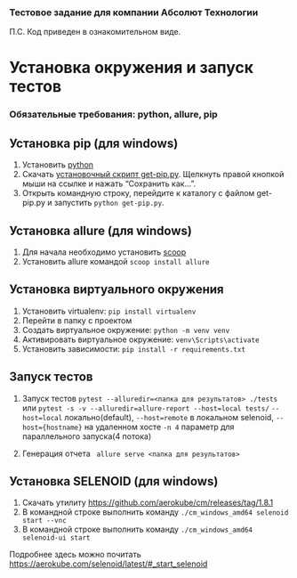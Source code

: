 ### Тестовое задание для компании Абсолют Технологии
П.С. Код приведен в ознакомительном виде.

# Установка окружения и запуск тестов

### Обязательные требования: python, allure, pip

## Установка pip (для windows)

1. Установить [python](https://www.python.org/)
2. Скачать [установочный скрипт get-pip.py](https://bootstrap.pypa.io/get-pip.py).
   Щелкнуть правой кнопкой мыши на ссылке и нажать “Сохранить как…”.
3. Открыть командную строку, перейдите к каталогу с файлом get-pip.py и
   запустить ``` python get-pip.py ```.

## Установка allure (для windows)

1. Для начала необходимо установить [scoop](https://scoop.sh/)
2. Установить allure командой ``` scoop install allure ```

## Установка виртуального окружения

1. Установить virtualenv: ``` pip install virtualenv ```
2. Перейти в папку с проектом
3. Создать виртуальное окружение: ``` python -m venv venv ``` 
4. Активировать виртуальное окружение: ``` venv\Scripts\activate ``` 
5. Установить зависимости: ``` pip install -r requirements.txt ```

## Запуск тестов

1. Запуск тестов ``` pytest --alluredir=<папка для результатов> ./tests ``` 
или ``` pytest -s -v --alluredir=allure-report --host=local tests/ ```
```--host=local``` локально(default), ```--host=remote``` в локальном selenoid,
```--host={hostname}``` на удаленном хосте
```-n 4``` параметр для параллельного запуска(4 потока)

2. Генерация отчета ``` allure serve <папка для результатов>```

## Установка SELENOID (для windows)

1. Скачать утилиту https://github.com/aerokube/cm/releases/tag/1.8.1
2. В командной строке выполнить команду ``` ./cm_windows_amd64 selenoid start --vnc ```
3. В командной строке выполнить команду ``` ./cm_windows_amd64 selenoid-ui start ```

Подробнее здесь можно почитать https://aerokube.com/selenoid/latest/#_start_selenoid

